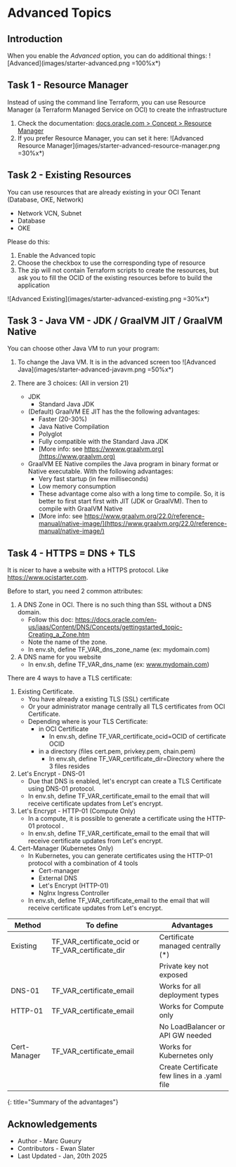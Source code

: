 
# Advanced Topics

## Introduction

When you enable the *Advanced* option, you can do additional things:
![Advanced](images/starter-advanced.png =100%x*)

## Task 1 - Resource Manager

Instead of using the command line Terraform, you can use Resource Manager (a Terraform Managed Service on OCI) to create the infrastructure

1. Check the documentation: [docs.oracle.com > Concept > Resource Manager](https://docs.oracle.com/en-us/iaas/Content/ResourceManager/Concepts/resourcemanager.htm)
2. If you prefer Resource Manager, you can set it here:
    ![Advanced Resource Manager](images/starter-advanced-resource-manager.png =30%x*)

## Task 2 - Existing Resources

You can use resources that are already existing in your OCI Tenant (Database, OKE, Network)
- Network VCN, Subnet
- Database
- OKE

Please do this:
1. Enable the Advanced topic
2. Choose the checkbox to use the corresponding type of resource
3. The zip will not contain Terraform scripts to create the resources, but ask you to fill the OCID of the existing resources before to build the application

![Advanced Existing](images/starter-advanced-existing.png =30%x*)

## Task 3 - Java VM - JDK / GraalVM JIT / GraalVM Native

You can choose other Java VM to run your program:

1. To change the Java VM. It is in the advanced screen too
   ![Advanced Java](images/starter-advanced-javavm.png =50%x*)

2. There are 3 choices: (All in version 21)
    - JDK 
        - Standard Java JDK 
    - (Default) GraalVM EE JIT has the the following advantages:
        - Faster (20-30%)
        - Java Native Compilation
        - Polyglot  
        - Fully compatible with the Standard Java JDK
        - [More info: see https://wwww.graalvm.org](https://www.graalvm.org)
    - GraalVM EE Native compiles the Java program in binary format or Native executable. With the following advantages:
        - Very fast startup (in few milliseconds)
        - Low memory consumption
        - These advantage come also with a long time to compile. So, it is better to first start first with JIT (JDK or GraalVM). Then to compile with GraalVM Native
        - [More info: see https://www.graalvm.org/22.0/reference-manual/native-image/](https://www.graalvm.org/22.0/reference-manual/native-image/)

## Task 4 - HTTPS = DNS + TLS

It is nicer to have a website with a HTTPS protocol. Like https://www.ocistarter.com.

Before to start, you need 2 common attributes:
1. A DNS Zone in OCI. There is no such thing than SSL without a DNS domain.
    - Follow this doc: https://docs.oracle.com/en-us/iaas/Content/DNS/Concepts/gettingstarted_topic-Creating_a_Zone.htm
    - Note the name of the zone. 
    - In env.sh, define TF\_VAR\_dns\_zone\_name (ex: mydomain.com)
2. A DNS name for you website
    - In env.sh, define TF\_VAR\_dns\_name (ex: www.mydomain.com)

There are 4 ways to have a TLS certificate:
1. Existing Certificate.
    - You have already a existing TLS (SSL) certificate 
    - Or your administrator manage centrally all TLS certificates from OCI Certificate. 
    - Depending where is your TLS Certificate:
        - in OCI Certificate
            - In env.sh, define TF\_VAR\_certificate\_ocid=OCID of certificate OCID
        - in a directory (files cert.pem, privkey.pem, chain.pem)
            - In env.sh, define TF\_VAR\_certificate\_dir=Directory where the 3 files resides
2. Let's Encrypt - DNS-01
    - Due that DNS is enabled, let's encrypt can create a TLS Certificate using DNS-01 protocol.
    - In env.sh, define TF\_VAR\_certificate\_email to the email that will receive certificate updates from Let's encrypt.
3. Let's Encrypt - HTTP-01 (Compute Only)
    - In a compute, it is possible to generate a certificate using the HTTP-01 protocol . 
    - In env.sh, define TF\_VAR\_certificate\_email to the email that will receive certificate updates from Let's encrypt.
4. Cert-Manager (Kubernetes Only)
    - In Kubernetes, you can generate certificates using the HTTP-01 protocol with a combination of 4 tools
        - Cert-manager
        - External DNS
        - Let's Encrypt (HTTP-01)
        - NgInx Ingress Controller 
    - In env.sh, define TF\_VAR\_certificate\_email to the email that will receive certificate updates from Let's encrypt.


| Method       | To define                     | Advantages                         |
| --------     | ---------                     | ----------                         | 
| Existing     | TF\_VAR\_certificate\_ocid or TF\_VAR\_certificate\_dir   | Certificate managed centrally (*)  |
|              |                               | Private key not exposed            |
| DNS-01       | TF\_VAR\_certificate\_email   | Works for all deployment types     |
| HTTP-01      | TF\_VAR\_certificate\_email   | Works for Compute only             |
|              |                               | No LoadBalancer or API GW needed   |
| Cert-Manager | TF\_VAR\_certificate\_email   | Works for Kubernetes only          |
|              |                               | Create Certificate few lines in a .yaml file |
{: title="Summary of the advantages"}

## Acknowledgements 

* Author - Marc Gueury
* Contributors - Ewan Slater 
* Last Updated - Jan, 20th 2025